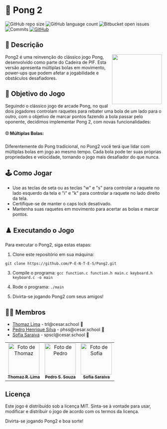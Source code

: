 # 🏓 Pong 2

![GitHub repo size](https://img.shields.io/github/repo-size/P-E-N-T-E-S/Pong2?style=flat)
![GitHub language count](https://img.shields.io/github/languages/count/P-E-N-T-E-S/Pong2?style=flat&logo=python)
![Bitbucket open issues](https://img.shields.io/bitbucket/issues/P-E-N-T-E-S/Pong2?style=flat&logo=github)
![Commits](https://img.shields.io/github/commit-activity/t/P-E-N-T-E-S/Pong2?style=flat&logo=github)
[![GitHub](https://img.shields.io/github/license/P-E-N-T-E-S/Pong2)](LICENSE.md)

## 📄 Descrição

<p float="left">

<img align="right" width="160" src="https://m.media-amazon.com/images/I/61mc7QWcGWL._SX666.6666666666666_FMpng_.png" />

Pong2 é uma reinvenção do clássico jogo Pong, desenvolvido como parte do Cadeira de PIF. Esta versão apresenta múltiplas bolas em movimento, power-ups que podem afetar a jogabilidade e obstáculos desafiadores.

## 🎲 Objetivo do Jogo

Seguindo o clássico jogo de arcade Pong, no qual dois jogadores controlam raquetes para rebater uma bola de um lado para o outro, com o objetivo de marcar pontos fazendo a bola passar pelo oponente, decidimos implementar Pong 2, com novas funcionalidades:

#### ⚾ Múltiplas Bolas: 

Diferentemente do Pong tradicional, no Pong2 você terá que lidar com múltiplas bolas em jogo ao mesmo tempo. Cada bola pode ter suas próprias propriedades e velocidade, tornando o jogo mais desafiador do que nunca.

## 🕹️ Como Jogar

- Use as teclas de seta ou as teclas "w" e "s" para controlar a raquete no lado esquerdo da tela e "i" e "k" para controlar a raquete no lado direito da tela.
- Certifique-se de manter o caps lock desativado.
- Mantenha suas raquetes em movimento para acertar as bolas e marcar pontos.

## ♟️ Executando o Jogo

Para executar o Pong2, siga estas etapas:

1. Clone este repositório em sua máquina:

  `git clone https://github.com/P-E-N-T-E-S/Pong2.git`

3. Compile o programa:
   `gcc function.c function.h main.c keyboard.h keyboard.c -o main`

4. Rode o programa:
   `./main`

5. Divirta-se jogando Pong2 com seus amigos!

## 👩‍💻 Membros

<ul>
  <li>
    <a href="https://github.com/Thomazrlima">Thomaz Lima</a> -
    trl@cesar.school 📩
  </li>
  <li>
    <a href="https://github.com/hsspedro">Pedro Henrique Silva</a> -
    phss@cesar.school 📩
  </li>
  <li>
    <a href="https://github.com/Sofia-Saraiva">Sofia Saraiva</a> -
    spscl@cesar.school 📩
  </li>
</ul>

<table>
  <tr>
    <td align="center">
      <a href="https://github.com/Thomazrlima">
        <img src="https://avatars3.githubusercontent.com/Thomazrlima" width="100px;" alt="Foto de Thomaz"/><br>
        <sub>
          <b>Thomaz R. Lima</b>
        </sub>
      </a>
    </td>
    <td align="center">
      <a href="https://github.com/hsspedro">
        <img src="https://avatars.githubusercontent.com/hsspedro" width="100px;" alt="Foto de Pedro"/><br>
        <sub>
          <b>Pedro S. Souza</b>
        </sub>
      </a>
    </td>
    <td align="center">
      <a href="https://github.com/Sofia-Saraiva">
        <img src="https://avatars.githubusercontent.com/Sofia-Saraiva" width="100px;" alt="Foto de Sofia"/><br>
        <sub>
          <b>Sofia Saraiva</b>
        </sub>
      </a>
    </td>
  </tr>
</table>

## Licença

Este jogo é distribuído sob a licença MIT. Sinta-se à vontade para usar, modificar e distribuir o jogo de acordo com os termos da licença.

Divirta-se jogando Pong2 e boa sorte!
